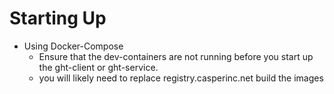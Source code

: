 # Starting Up
- Using Docker-Compose
  - Ensure that the dev-containers are not running before you start up the ght-client or ght-service.
  -  you will likely need to replace registry.casperinc.net build the images